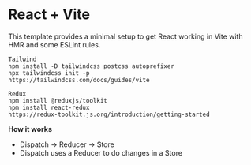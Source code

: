 # React + Vite

This template provides a minimal setup to get React working in Vite with HMR and some ESLint rules.

```Tailwind
Tailwind
npm install -D tailwindcss postcss autoprefixer
npx tailwindcss init -p
https://tailwindcss.com/docs/guides/vite
```

```Redux
Redux
npm install @reduxjs/toolkit
npm install react-redux
https://redux-toolkit.js.org/introduction/getting-started
```


**How it works**
- Dispatch -> Reducer -> Store
- Dispatch uses a Reducer to do changes in a Store
